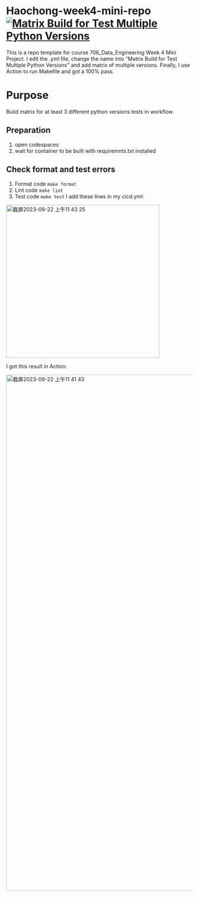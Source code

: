 # Haochong-week4-mini-repo [![Matrix Build for Test Multiple Python Versions](https://github.com/nogibjj/Haochong-Week-4/actions/workflows/cicd.yml/badge.svg)](https://github.com/nogibjj/Haochong-Week-4/actions/workflows/cicd.yml)
This is a repo template for course 706_Data_Engineering Week 4 Mini Project. I edit the .yml file, change the name into "Matrix Build for Test Multiple Python Versions" and add matrix of multiple versions. Finally, I use Action to run Makefile and got a 100% pass. 

# Purpose
Build matrix for at least 3 different python versions tests in workflow.

## Preparation 
1. open codespaces 
2. wait for container to be built with requiremnts.txt installed

## Check format and test errors
1. Format code `make format`
2. Lint code `make lint`
3. Test code `make test`
I add these lines in my cicd.yml:

<img width="414" alt="截屏2023-09-22 上午11 43 25" src="https://github.com/nogibjj/Haochong-Week-4/assets/89813704/e6fce1a1-9130-4c72-a95a-2229319ff386">

I got this result in Action:

<img width="1395" alt="截屏2023-09-22 上午11 41 43" src="https://github.com/nogibjj/Haochong-Week-4/assets/89813704/2c6753a0-929c-4067-a6c4-3a343e9fedda">




